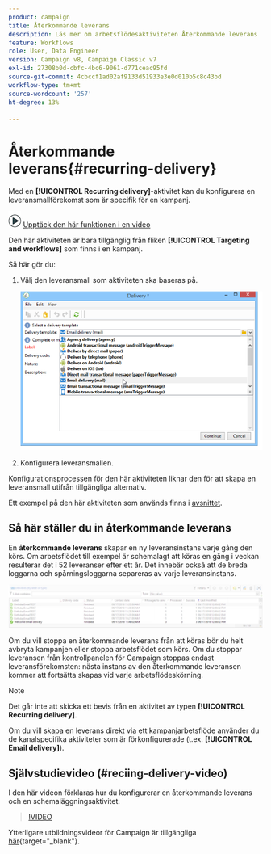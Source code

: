 ```yaml
---
product: campaign
title: Återkommande leverans
description: Läs mer om arbetsflödesaktiviteten Återkommande leverans
feature: Workflows
role: User, Data Engineer
version: Campaign v8, Campaign Classic v7
exl-id: 27308b0d-cbfc-4bc6-9061-d771ceac95fd
source-git-commit: 4cbccf1ad02af9133d51933e3e0d010b5c8c43bd
workflow-type: tm+mt
source-wordcount: '257'
ht-degree: 13%

---
```


# Återkommande leverans{#recurring-delivery}



Med en **[!UICONTROL Recurring delivery]**-aktivitet kan du konfigurera en leveransmallförekomst som är specifik för en kampanj.

![](assets/do-not-localize/how-to-video.png) [Upptäck den här funktionen i en video](#recurring-delivery-video)

Den här aktiviteten är bara tillgänglig från fliken **[!UICONTROL Targeting and workflows]** som finns i en kampanj.

Så här gör du:

1. Välj den leveransmall som aktiviteten ska baseras på.

   ![](assets/recurring_delivery_001.png)

1. Konfigurera leveransmallen.

Konfigurationsprocessen för den här aktiviteten liknar den för att skapa en leveransmall utifrån tillgängliga alternativ.

Ett exempel på den här aktiviteten som används finns i [avsnittet](send-a-birthday-email.md#creating-a-recurring-delivery-in-a-targeting-workflow).

## Så här ställer du in återkommande leverans

En **återkommande leverans** skapar en ny leveransinstans varje gång den körs. Om arbetsflödet till exempel är schemalagt att köras en gång i veckan resulterar det i 52 leveranser efter ett år. Det innebär också att de breda loggarna och spårningsloggarna separeras av varje leveransinstans.

![Återkommande leverans](assets/delivery_recurring.jpg)

Om du vill stoppa en återkommande leverans från att köras bör du helt avbryta kampanjen eller stoppa arbetsflödet som körs. Om du stoppar leveransen från kontrollpanelen för Campaign stoppas endast leveransförekomsten: nästa instans av den återkommande leveransen kommer att fortsätta skapas vid varje arbetsflödeskörning.

>[!NOTE]
>
>Det går inte att skicka ett bevis från en aktivitet av typen **[!UICONTROL Recurring delivery]**.
> 
>Om du vill skapa en leverans direkt via ett kampanjarbetsflöde använder du de kanalspecifika aktiviteter som är förkonfigurerade (t.ex. **[!UICONTROL Email delivery]**).

## Självstudievideo (#reciing-delivery-video)

I den här videon förklaras hur du konfigurerar en återkommande leverans och en schemaläggningsaktivitet.

>[!VIDEO](https://video.tv.adobe.com/v/25040?quality=12)

Ytterligare utbildningsvideor för Campaign är tillgängliga [här](https://experienceleague.adobe.com/docs/campaign-learn/tutorials/getting-started/introduction-to-adobe-campaign.html){target="_blank"}.
